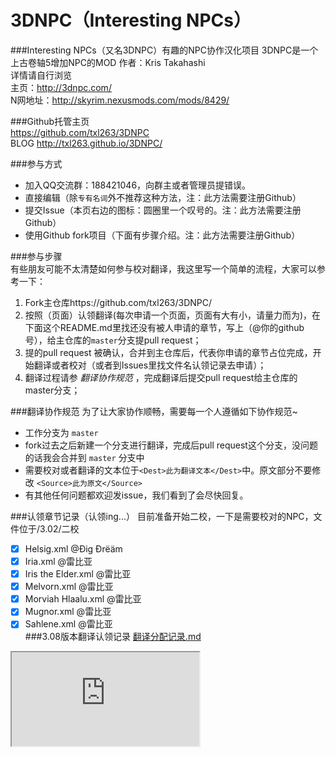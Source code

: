 3DNPC（Interesting NPCs）
=====
###Interesting NPCs（又名3DNPC）有趣的NPC协作汉化项目
3DNPC是一个上古卷轴5增加NPC的MOD 作者：Kris Takahashi  
详情请自行浏览  
主页：http://3dnpc.com/  
N网地址：http://skyrim.nexusmods.com/mods/8429/  

###Github托管主页  
https://github.com/txl263/3DNPC  
BLOG http://txl263.github.io/3DNPC/  

###参与方式
-   加入QQ交流群：188421046，向群主或者管理员提错误。
-   直接编辑（除`专有名词`外不推荐这种方法，注：此方法需要注册Github）
-   提交Issue（本页右边的图标：圆圈里一个叹号的。注：此方法需要注册Github）
-   使用Github fork项目（下面有步骤介绍。注：此方法需要注册Github）

###参与步骤  
有些朋友可能不太清楚如何参与校对翻译，我这里写一个简单的流程，大家可以参考一下：  
1.  Fork主仓库https://github.com/txl263/3DNPC/  
2.  按照（页面）认领翻译(每次申请一个页面，页面有大有小，请量力而为)，在下面这个README.md里找还没有被人申请的章节，写上（@你的github号），给主仓库的`master`分支提pull request；  
3.  提的pull request 被确认，合并到主仓库后，代表你申请的章节占位完成，开始翻译或者校对（或者到Issues里找文件名认领记录去申请）；  
4.  翻译过程请参 _翻译协作规范_ ，完成翻译后提交pull request给主仓库的master分支；  

###翻译协作规范
为了让大家协作顺畅，需要每一个人遵循如下协作规范~  
-   工作分支为 `master`  
-   fork过去之后新建一个分支进行翻译，完成后pull request这个分支，没问题的话我会合并到 `master` 分支中
-   需要校对或者翻译的文本位于`<Dest>此为翻译文本</Dest>`中。原文部分不要修改 `<Source>此为原文</Source>`  
-   有其他任何问题都欢迎发issue，我们看到了会尽快回复。  

###认领章节记录（认领ing...）
目前准备开始二校，一下是需要校对的NPC，文件位于/3.02/二校   
- [x] Helsig.xml  @Ðig Ðrëäm  
- [x] Iria.xml  @雷比亚  
- [x] Iris the Elder.xml  @雷比亚  
- [x] Melvorn.xml @雷比亚  
- [x] Morviah Hlaalu.xml  @雷比亚  
- [x] Mugnor.xml  @雷比亚  
- [x] Sahlene.xml @雷比亚  
###3.08版本翻译认领记录
[翻译分配记录.md](https://github.com/txl263/3DNPC/blob/master/3.08/%E7%BF%BB%E8%AF%91%E5%88%86%E9%85%8D%E8%AE%B0%E5%BD%95.md)
<iframe src="https://github.com/txl263/3DNPC/blob/master/3.08/%E7%BF%BB%E8%AF%91%E5%88%86%E9%85%8D%E8%AE%B0%E5%BD%95.md"></iframe>






